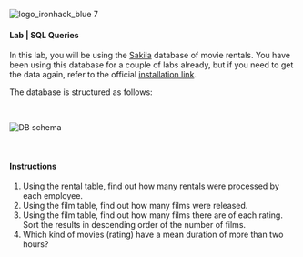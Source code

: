![logo_ironhack_blue 7](https://user-images.githubusercontent.com/23629340/40541063-a07a0a8a-601a-11e8-91b5-2f13e4e6b441.png)

#### Lab | SQL Queries

In this lab, you will be using the [Sakila](https://dev.mysql.com/doc/sakila/en/) database of movie rentals. You have been using this database for a couple of labs already, but if you need to get the data again, refer to the official [installation link](https://dev.mysql.com/doc/sakila/en/sakila-installation.html).

The database is structured as follows:

<br>

![DB schema](https://education-team-2020.s3-eu-west-1.amazonaws.com/data-analytics/database-sakila-schema.png)

<br>

#### Instructions

1. Using the rental table, find out how many rentals were processed by each employee.
2. Using the film table, find out how many films were released.
3. Using the film table, find out how many films there are of each rating. Sort the results in descending order of the number of films. 
4. Which kind of movies (rating) have a mean duration of more than two hours?
